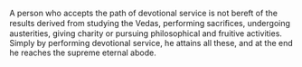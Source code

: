 A person who accepts the path of devotional service is not bereft of the results derived from studying the Vedas, performing sacriﬁces, undergoing austerities, giving charity or pursuing philosophical and fruitive activities. Simply by performing devotional service, he attains all these, and at the end he reaches the supreme eternal abode.